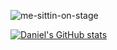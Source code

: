 ![me-sittin-on-stage](https://github.com/danielmerritt001/danielmerritt001/assets/121991938/c4bc4668-94d7-4ad2-810f-a4bbd335c4be)

[![Daniel's GitHub stats](https://github-readme-stats.vercel.app/api?username=dmerritt001)](https://github.com/anuraghazra/github-readme-stats)
<!--
**danielmerritt001/danielmerritt001** is a ✨ _special_ ✨ repository because its `README.md` (this file) appears on your GitHub profile.

Here are some ideas to get you started:

- 🔭 I’m currently working on ...
- 🌱 I’m currently learning ...
- 👯 I’m looking to collaborate on ...
- 🤔 I’m looking for help with ...
- 💬 Ask me about ...
- 📫 How to reach me: ...
- 😄 Pronouns: ...
- ⚡ Fun fact: ...
-->




